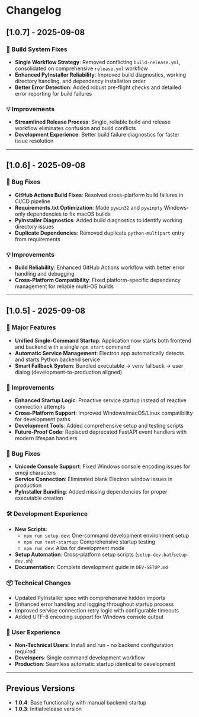 # Changelog

## [1.0.7] - 2025-09-08

### 🔧 Build System Fixes
- **Single Workflow Strategy**: Removed conflicting `build-release.yml`, consolidated on comprehensive `release.yml` workflow
- **Enhanced PyInstaller Reliability**: Improved build diagnostics, working directory handling, and dependency installation order
- **Better Error Detection**: Added robust pre-flight checks and detailed error reporting for build failures

### 💡 Improvements
- **Streamlined Release Process**: Single, reliable build and release workflow eliminates confusion and build conflicts
- **Development Experience**: Better build failure diagnostics for faster issue resolution

---

## [1.0.6] - 2025-09-08

### 🔧 Bug Fixes
- **GitHub Actions Build Fixes**: Resolved cross-platform build failures in CI/CD pipeline
- **Requirements.txt Optimization**: Made `pywin32` and `pywinpty` Windows-only dependencies to fix macOS builds
- **PyInstaller Diagnostics**: Added build diagnostics to identify working directory issues
- **Duplicate Dependencies**: Removed duplicate `python-multipart` entry from requirements

### 💡 Improvements 
- **Build Reliability**: Enhanced GitHub Actions workflow with better error handling and debugging
- **Cross-Platform Compatibility**: Fixed platform-specific dependency management for reliable multi-OS builds

---

## [1.0.5] - 2025-09-08

### 🚀 Major Features
- **Unified Single-Command Startup**: Application now starts both frontend and backend with a single `npm start` command
- **Automatic Service Management**: Electron app automatically detects and starts Python backend service
- **Smart Fallback System**: Bundled executable → venv fallback → user dialog (development-to-production aligned)

### 🔧 Improvements
- **Enhanced Startup Logic**: Proactive service startup instead of reactive connection attempts
- **Cross-Platform Support**: Improved Windows/macOS/Linux compatibility for development paths
- **Development Tools**: Added comprehensive setup and testing scripts
- **Future-Proof Code**: Replaced deprecated FastAPI event handlers with modern lifespan handlers

### 🐛 Bug Fixes
- **Unicode Console Support**: Fixed Windows console encoding issues for emoji characters
- **Service Connection**: Eliminated blank Electron window issues in production
- **PyInstaller Bundling**: Added missing dependencies for proper executable creation

### 🛠️ Development Experience
- **New Scripts**:
  - `npm run setup-dev`: One-command development environment setup
  - `npm run test-startup`: Comprehensive startup testing
  - `npm run dev`: Alias for development mode
- **Setup Automation**: Cross-platform setup scripts (`setup-dev.bat`/`setup-dev.sh`)
- **Documentation**: Complete development guide in `DEV-SETUP.md`

### 📦 Technical Changes
- Updated PyInstaller spec with comprehensive hidden imports
- Enhanced error handling and logging throughout startup process  
- Improved service connection retry logic with configurable timeouts
- Added UTF-8 encoding support for Windows console output

### 🎯 User Experience
- **Non-Technical Users**: Install and run - no backend configuration required
- **Developers**: Single command development workflow
- **Production**: Seamless automatic startup identical to development

---

## Previous Versions
- **1.0.4**: Base functionality with manual backend startup
- **1.0.3**: Initial release version
